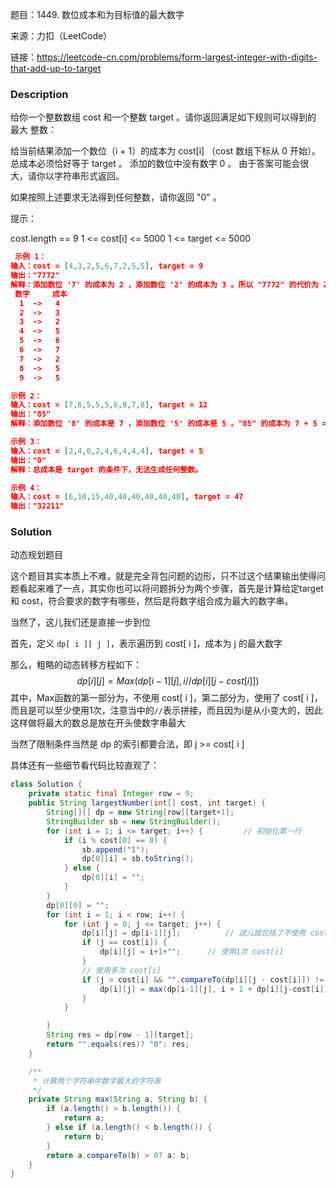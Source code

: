 题目：1449. 数位成本和为目标值的最大数字

来源：力扣（LeetCode）

链接：https://leetcode-cn.com/problems/form-largest-integer-with-digits-that-add-up-to-target


### Description

给你一个整数数组 cost 和一个整数 target 。请你返回满足如下规则可以得到的 最大 整数：

给当前结果添加一个数位（i + 1）的成本为 cost[i] （cost 数组下标从 0 开始）。
总成本必须恰好等于 target 。
添加的数位中没有数字 0 。
由于答案可能会很大，请你以字符串形式返回。

如果按照上述要求无法得到任何整数，请你返回 "0" 。


提示：

cost.length == 9
1 <= cost[i] <= 5000
1 <= target <= 5000

```json
 示例 1：
输入：cost = [4,3,2,5,6,7,2,5,5], target = 9
输出："7772"
解释：添加数位 '7' 的成本为 2 ，添加数位 '2' 的成本为 3 。所以 "7772" 的代价为 2*3+ 3*1 = 9 。 "977" 也是满足要求的数字，但 "7772" 是较大的数字。
 数字     成本
  1  ->   4
  2  ->   3
  3  ->   2
  4  ->   5
  5  ->   6
  6  ->   7
  7  ->   2
  8  ->   5
  9  ->   5

示例 2：
输入：cost = [7,6,5,5,5,6,8,7,8], target = 12
输出："85"
解释：添加数位 '8' 的成本是 7 ，添加数位 '5' 的成本是 5 。"85" 的成本为 7 + 5 = 12 。

示例 3：
输入：cost = [2,4,6,2,4,6,4,4,4], target = 5
输出："0"
解释：总成本是 target 的条件下，无法生成任何整数。

示例 4：
输入：cost = [6,10,15,40,40,40,40,40,40], target = 47
输出："32211"
```



### Solution

动态规划题目

这个题目其实本质上不难，就是完全背包问题的边形，只不过这个结果输出使得问题看起来难了一点，其实你也可以将问题拆分为两个步骤，首先是计算给定target 和 cost，符合要求的数字有哪些，然后是将数字组合成为最大的数字串。

当然了，这儿我们还是直接一步到位

首先，定义 `dp[ i ][ j ]`，表示遍历到 cost[ i ]，成本为 j 的最大数字

那么，粗略的动态转移方程如下：
$$
dp[i][j] = Max(dp[i-1][j],  i//dp[i][j-cost[i]])
$$
其中，Max函数的第一部分为，不使用 cost[ i ]，第二部分为，使用了 cost[ i ]，而且是可以至少使用1次，注意当中的`//`表示拼接，而且因为i是从小变大的，因此这样做将最大的数总是放在开头使数字串最大

当然了限制条件当然是 dp 的索引都要合法，即 j >= cost[ i ]  

具体还有一些细节看代码比较直观了：

```java
class Solution {
    private static final Integer row = 9;
    public String largestNumber(int[] cost, int target) {
        String[][] dp = new String[row][target+1];
        StringBuilder sb = new StringBuilder();
        for (int i = 1; i <= target; i++) {			// 初始化第一行
            if (i % cost[0] == 0) {
                sb.append("1");
                dp[0][i] = sb.toString();
            } else {
                dp[0][i] = "";
            }
        }
        dp[0][0] = "";
        for (int i = 1; i < row; i++) {
            for (int j = 0; j <= target; j++) {
                dp[i][j] = dp[i-1][j];			// 这儿就包括了不使用 cost[i]的情况
                if (j == cost[i]) {
                    dp[i][j] = i+1+"";		// 使用1次 cost[i]
                }
                // 使用多次 cost[i]
                if (j > cost[i] && "".compareTo(dp[i][j - cost[i]]) != 0) {		
                    dp[i][j] = max(dp[i-1][j], i + 1 + dp[i][j-cost[i]]);
                }
            }

        }
        String res = dp[row - 1][target];
        return "".equals(res)? "0": res;
    }

    /**
     * 计算两个字符串中数字最大的字符串
     */
    private String max(String a, String b) {
        if (a.length() > b.length()) {
            return a;
        } else if (a.length() < b.length()) {
            return b;
        }
        return a.compareTo(b) > 0? a: b;
    }
}
```


